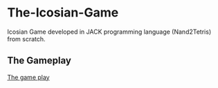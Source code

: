 # The-Icosian-Game
Icosian Game developed in JACK programming language (Nand2Tetris) from scratch.

## The Gameplay
[The game play](images/icosian.gif)

